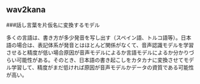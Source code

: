 
## wav2kana

###話し言葉を片仮名に変換するモデル


多くの言語は、書き方が多少発音を写し出す（スペイン語、トルコ語等）。日本語の場合は、表記体系が発音とはほとんど関係がなくて、音声認識モデルを学習させると精度が低い場合原因が音声モデルによるか言語モデルによるか分かりづらい可能性がある。そのとき、日本語の書き起こしをカタカナに変換させてモデル学習して、精度がまだ低ければ原因が音声モデルかデータの資質である可能性が高い。
